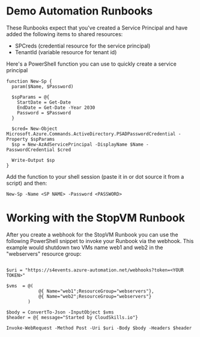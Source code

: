 # Demo Automation Runbooks

These Runbooks expect that you've created a Service Principal and have added the following items to shared resources:

* SPCreds (credential resource for the service principal)
* TenantId (variable resource for tenant id)

Here's a PowerShell function you can use to quickly create a service principal

```
function New-Sp {
  param($Name, $Password)

  $spParams = @{ 
    StartDate = Get-Date
    EndDate = Get-Date -Year 2030
    Password = $Password
  }

  $cred= New-Object Microsoft.Azure.Commands.ActiveDirectory.PSADPasswordCredential -Property $spParams
  $sp = New-AzAdServicePrincipal -DisplayName $Name -PasswordCredential $cred

  Write-Output $sp
}
```
Add the function to your shell session (paste it in or dot source it from a script) and then:

```
New-Sp -Name <SP NAME> -Password <PASSWORD>
```

# Working with the StopVM Runbook

After you create a webhook for the StopVM Runbook you can use the following PowerShell snippet to invoke your Runbook via the webhook. This example would shutdown two VMs name web1 and web2 in the "webservers" resource group:

```

$uri = "https://s4events.azure-automation.net/webhooks?token=<YOUR TOKEN>"

$vms  = @(
            @{ Name="web1";ResourceGroup="webservers"},
            @{ Name="web2";ResourceGroup="webservers"}
        )

$body = ConvertTo-Json -InputObject $vms
$header = @{ message="Started by CloudSkills.io"}

Invoke-WebRequest -Method Post -Uri $uri -Body $body -Headers $header

```
